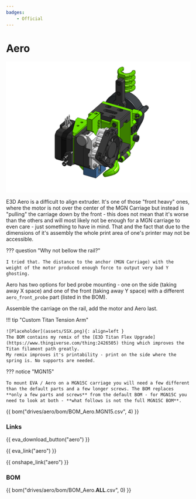 ```yaml
---
badges:
    - Official
---
```

# Aero

![preview](assets/Aero.__ALL__.png)

E3D Aero is a difficult to align extruder. It's one of those "front heavy" ones, where the motor is not over the center of the MGN Carriage but instead is "pulling" the carriage down by the front - this does not mean that it's worse than the others and will most likely not be enough for a MGN carriage to even care - just something to have in mind. That and the fact that due to the dimensions of it's assembly the whole print area of one's printer may not be accessible.

??? question "Why not bellow the rail?"

    I tried that. The distance to the anchor (MGN Carriage) with the weight of the motor produced enough force to output very bad Y ghosting. 

Aero has two options for bed probe mounting - one on the side (taking away X space) and one of the front (taking away Y space) with a different `aero_front_probe` part (listed in the BOM).

Assemble the carriage on the rail, add the motor and Aero last.

!!! tip "Custom Titan Tension Arm"

    ![Placeholder](assets/SSX.png){: align=left }
    The BOM contains my remix of the [E3D Titan Flex Upgrade](https://www.thingiverse.com/thing:2426505) thing which improves the Titan filament path greatly.  
    My remix improves it's printability - print on the side where the spring is. No supports are needed.

??? notice "MGN15"

    To mount EVA / Aero on a MGN15C carriage you will need a few different than the default parts and a few longer screws. The BOM replaces **only a few parts and screws** from the default BOM - for MGN15C you need to look at both - **what follows is not the full MGN15C BOM**.

{{ bom("drives/aero/bom/BOM_Aero.MGN15.csv", 4) }}

### Links

{{ eva_download_button("aero") }}

{{ eva_link("aero") }}

{{ onshape_link("aero") }}

### BOM

{{ bom("drives/aero/bom/BOM_Aero.__ALL__.csv", 0) }}

